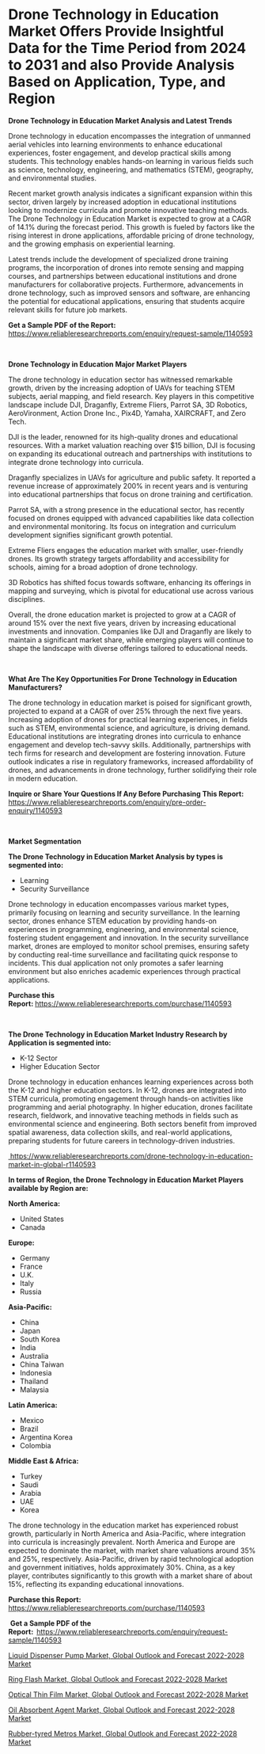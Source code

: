 <p><h1>Drone Technology in Education Market Offers Provide Insightful Data for the Time Period from 2024 to 2031 and also Provide Analysis Based on Application, Type, and Region</h1></p><p><strong>Drone Technology in Education Market Analysis and Latest Trends</strong></p>
<p><p>Drone technology in education encompasses the integration of unmanned aerial vehicles into learning environments to enhance educational experiences, foster engagement, and develop practical skills among students. This technology enables hands-on learning in various fields such as science, technology, engineering, and mathematics (STEM), geography, and environmental studies. </p><p>Recent market growth analysis indicates a significant expansion within this sector, driven largely by increased adoption in educational institutions looking to modernize curricula and promote innovative teaching methods. The Drone Technology in Education Market is expected to grow at a CAGR of 14.1% during the forecast period. This growth is fueled by factors like the rising interest in drone applications, affordable pricing of drone technology, and the growing emphasis on experiential learning.</p><p>Latest trends include the development of specialized drone training programs, the incorporation of drones into remote sensing and mapping courses, and partnerships between educational institutions and drone manufacturers for collaborative projects. Furthermore, advancements in drone technology, such as improved sensors and software, are enhancing the potential for educational applications, ensuring that students acquire relevant skills for future job markets.</p></p>
<p><strong>Get a Sample PDF of the Report:&nbsp;</strong> <a href="https://www.reliableresearchreports.com/enquiry/request-sample/1140593?utm_campaign=1289&utm_medium=2&utm_source=Github&utm_content=ia&utm_term=14102024&utm_id=drone-technology-in-education">https://www.reliableresearchreports.com/enquiry/request-sample/1140593</a></p>
<p>&nbsp;</p>
<p><strong>Drone Technology in Education Major Market Players</strong></p>
<p><p>The drone technology in education sector has witnessed remarkable growth, driven by the increasing adoption of UAVs for teaching STEM subjects, aerial mapping, and field research. Key players in this competitive landscape include DJI, Draganfly, Extreme Fliers, Parrot SA, 3D Robotics, AeroVironment, Action Drone Inc., Pix4D, Yamaha, XAIRCRAFT, and Zero Tech.</p><p>DJI is the leader, renowned for its high-quality drones and educational resources. With a market valuation reaching over $15 billion, DJI is focusing on expanding its educational outreach and partnerships with institutions to integrate drone technology into curricula. </p><p>Draganfly specializes in UAVs for agriculture and public safety. It reported a revenue increase of approximately 200% in recent years and is venturing into educational partnerships that focus on drone training and certification.</p><p>Parrot SA, with a strong presence in the educational sector, has recently focused on drones equipped with advanced capabilities like data collection and environmental monitoring. Its focus on integration and curriculum development signifies significant growth potential.</p><p>Extreme Fliers engages the education market with smaller, user-friendly drones. Its growth strategy targets affordability and accessibility for schools, aiming for a broad adoption of drone technology.</p><p>3D Robotics has shifted focus towards software, enhancing its offerings in mapping and surveying, which is pivotal for educational use across various disciplines.</p><p>Overall, the drone education market is projected to grow at a CAGR of around 15% over the next five years, driven by increasing educational investments and innovation. Companies like DJI and Draganfly are likely to maintain a significant market share, while emerging players will continue to shape the landscape with diverse offerings tailored to educational needs.</p></p>
<p>&nbsp;</p>
<p><strong>What Are The Key Opportunities For Drone Technology in Education Manufacturers?</strong></p>
<p><p>The drone technology in education market is poised for significant growth, projected to expand at a CAGR of over 25% through the next five years. Increasing adoption of drones for practical learning experiences, in fields such as STEM, environmental science, and agriculture, is driving demand. Educational institutions are integrating drones into curricula to enhance engagement and develop tech-savvy skills. Additionally, partnerships with tech firms for research and development are fostering innovation. Future outlook indicates a rise in regulatory frameworks, increased affordability of drones, and advancements in drone technology, further solidifying their role in modern education.</p></p>
<p><strong>Inquire or Share Your Questions If Any Before Purchasing This Report:</strong> <a href="https://www.reliableresearchreports.com/enquiry/pre-order-enquiry/1140593?utm_campaign=1289&utm_medium=2&utm_source=Github&utm_content=ia&utm_term=14102024&utm_id=drone-technology-in-education">https://www.reliableresearchreports.com/enquiry/pre-order-enquiry/1140593</a></p>
<p>&nbsp;</p>
<p><strong>Market Segmentation</strong></p>
<p><strong>The Drone Technology in Education Market Analysis by types is segmented into:</strong></p>
<p><ul><li>Learning</li><li>Security Surveillance</li></ul></p>
<p><p>Drone technology in education encompasses various market types, primarily focusing on learning and security surveillance. In the learning sector, drones enhance STEM education by providing hands-on experiences in programming, engineering, and environmental science, fostering student engagement and innovation. In the security surveillance market, drones are employed to monitor school premises, ensuring safety by conducting real-time surveillance and facilitating quick response to incidents. This dual application not only promotes a safer learning environment but also enriches academic experiences through practical applications.</p></p>
<p><strong>Purchase this Report:&nbsp;</strong><a href="https://www.reliableresearchreports.com/purchase/1140593?utm_campaign=1289&utm_medium=2&utm_source=Github&utm_content=ia&utm_term=14102024&utm_id=drone-technology-in-education">https://www.reliableresearchreports.com/purchase/1140593</a></p>
<p>&nbsp;</p>
<p><strong>The Drone Technology in Education Market Industry Research by Application is segmented into:</strong></p>
<p><ul><li>K-12 Sector</li><li>Higher Education Sector</li></ul></p>
<p><p>Drone technology in education enhances learning experiences across both the K-12 and higher education sectors. In K-12, drones are integrated into STEM curricula, promoting engagement through hands-on activities like programming and aerial photography. In higher education, drones facilitate research, fieldwork, and innovative teaching methods in fields such as environmental science and engineering. Both sectors benefit from improved spatial awareness, data collection skills, and real-world applications, preparing students for future careers in technology-driven industries.</p></p>
<p><a href="https://www.reliableresearchreports.com/drone-technology-in-education-market-in-global-r1140593?utm_campaign=1289&utm_medium=2&utm_source=Github&utm_content=ia&utm_term=14102024&utm_id=drone-technology-in-education">&nbsp;https://www.reliableresearchreports.com/drone-technology-in-education-market-in-global-r1140593</a></p>
<p><strong>In terms of Region, the Drone Technology in Education Market Players available by Region are:</strong></p>
<p>
    <p> <strong> North America: </strong>
        <ul>
            <li>United States</li>
            <li>Canada</li>
        </ul>
        </p> 
    <p> <strong> Europe: </strong>
        <ul>
            <li>Germany</li>
            <li>France</li>
            <li>U.K.</li>
            <li>Italy</li>
            <li>Russia</li>
        </ul>
        </p> 
    <p> <strong> Asia-Pacific: </strong>
        <ul>
            <li>China</li>
            <li>Japan</li>
            <li>South Korea</li>
            <li>India</li>
            <li>Australia</li>
            <li>China Taiwan</li>
            <li>Indonesia</li>
            <li>Thailand</li>
            <li>Malaysia</li>
        </ul>
        </p> 
    <p> <strong> Latin America: </strong>
        <ul>
            <li>Mexico</li>
            <li>Brazil</li>
            <li>Argentina Korea</li>
            <li>Colombia</li>
        </ul>
        </p> 
    <p> <strong> Middle East & Africa: </strong>
        <ul>
            <li>Turkey</li>
            <li>Saudi</li>
            <li>Arabia</li>
            <li>UAE</li>
            <li>Korea</li>
        </ul>
    </p>
    </p>
<p><p>The drone technology in the education market has experienced robust growth, particularly in North America and Asia-Pacific, where integration into curricula is increasingly prevalent. North America and Europe are expected to dominate the market, with market share valuations around 35% and 25%, respectively. Asia-Pacific, driven by rapid technological adoption and government initiatives, holds approximately 30%. China, as a key player, contributes significantly to this growth with a market share of about 15%, reflecting its expanding educational innovations.</p></p>
<p><strong>Purchase this Report: </strong><a href="https://www.reliableresearchreports.com/purchase/1140593?utm_campaign=1289&utm_medium=2&utm_source=Github&utm_content=ia&utm_term=14102024&utm_id=drone-technology-in-education">https://www.reliableresearchreports.com/purchase/1140593</a></p>
<p>&nbsp;<strong>Get a Sample PDF of the Report:&nbsp;&nbsp;</strong><a href="https://www.reliableresearchreports.com/enquiry/request-sample/1140593?utm_campaign=1289&utm_medium=2&utm_source=Github&utm_content=ia&utm_term=14102024&utm_id=drone-technology-in-education">https://www.reliableresearchreports.com/enquiry/request-sample/1140593</a></p>
<p><strong></strong></p>
<p><p><a href="https://www.linkedin.com/pulse/global-liquid-dispenser-pump-market-outlook-forecast-2022-2028-jeoef?utm_campaign=1289&utm_medium=2&utm_source=Github&utm_content=ia&utm_term=14102024&utm_id=drone-technology-in-education">Liquid Dispenser Pump Market, Global Outlook and Forecast 2022-2028 Market</a></p><p><a href="https://www.linkedin.com/pulse/ring-flash-market-global-outlook-forecast-2022-2028-essentials-tatvf?utm_campaign=1289&utm_medium=2&utm_source=Github&utm_content=ia&utm_term=14102024&utm_id=drone-technology-in-education">Ring Flash Market, Global Outlook and Forecast 2022-2028 Market</a></p><p><a href="https://www.linkedin.com/pulse/opportunities-challenges-optical-thin-film-market-global-p7ftf?utm_campaign=1289&utm_medium=2&utm_source=Github&utm_content=ia&utm_term=14102024&utm_id=drone-technology-in-education">Optical Thin Film Market, Global Outlook and Forecast 2022-2028 Market</a></p><p><a href="https://www.linkedin.com/pulse/global-oil-absorbent-agent-market-outlook-forecast-2022-2028-5s21f?utm_campaign=1289&utm_medium=2&utm_source=Github&utm_content=ia&utm_term=14102024&utm_id=drone-technology-in-education">Oil Absorbent Agent Market, Global Outlook and Forecast 2022-2028 Market</a></p><p><a href="https://www.linkedin.com/pulse/digital-transformation-rubber-tyred-metros-market-global-vuiff?utm_campaign=1289&utm_medium=2&utm_source=Github&utm_content=ia&utm_term=14102024&utm_id=drone-technology-in-education">Rubber-tyred Metros Market, Global Outlook and Forecast 2022-2028 Market</a></p></p>